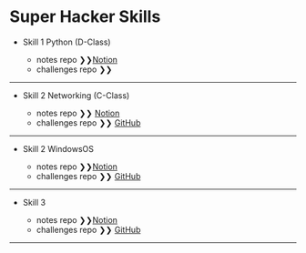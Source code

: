 # Super Hacker Skills

- Skill 1 Python (D-Class)

  - notes repo ❯❯[Notion]()
  - challenges repo ❯❯

----------------------------------------------

- Skill 2 Networking (C-Class)

  - notes repo ❯❯ [Notion]()
  - challenges repo ❯❯ [GitHub](https://github.com/elkhateb-22/Hackers_Association_Challenges/tree/main/skill-1_Scripting_py)
  
----------------------------------------------

- Skill 2 WindowsOS

  - notes repo ❯❯[Notion]()
  - challenges repo ❯❯ [GitHub](https://github.com/elkhateb-22/Hackers_Association_Challenges/tree/main/skill-2_Networking)
  
----------------------------------------------

- Skill 3

  - notes repo ❯❯[Notion]()
  - challenges repo ❯❯ [GitHub](https://github.com/elkhateb-22/Hackers_Association_Challenges/tree/main/skill-3_WindowsOS)

----------------------------------------------
